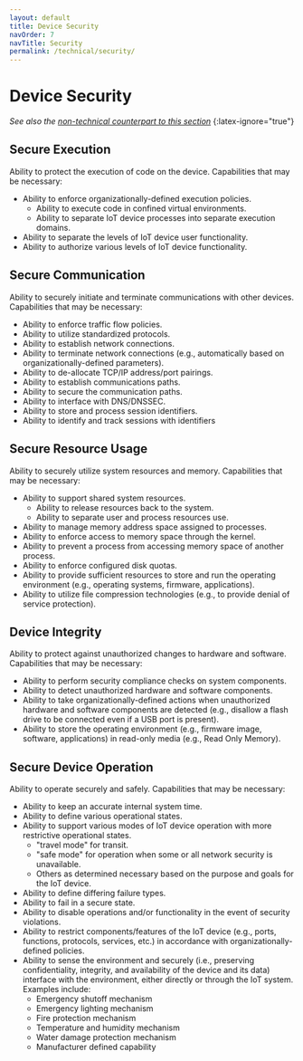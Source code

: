 ```yaml
---
layout: default
title: Device Security
navOrder: 7
navTitle: Security
permalink: /technical/security/
---
```


# Device Security

_See also the [non-technical counterpart to this section](../_8259-Control/security.md)_
{:latex-ignore="true"}

## Secure Execution 

Ability to protect the execution of code on the device. Capabilities that may be necessary:
- Ability to enforce organizationally-defined execution policies.
  - Ability to execute code in confined virtual environments.
  - Ability to separate IoT device processes into separate execution domains.
- Ability to separate the levels of IoT device user functionality.
- Ability to authorize various levels of IoT device functionality.

## Secure Communication 

Ability to securely initiate and terminate communications with other devices.  Capabilities that may be necessary:
- Ability to enforce traffic flow policies.
- Ability to utilize standardized protocols.
- Ability to establish network connections.
- Ability to terminate network connections (e.g., automatically based on organizationally-defined parameters).
- Ability to de-allocate TCP/IP address/port pairings.
- Ability to establish communications paths.
- Ability to secure the communication paths.
- Ability to interface with DNS/DNSSEC.
- Ability to store and process session identifiers.
- Ability to identify and track sessions with identifiers

## Secure Resource Usage 

Ability to securely utilize system resources and memory. Capabilities that may be necessary:
- Ability to support shared system resources.
  - Ability to release resources back to the system.
  - Ability to separate user and process resources use.
- Ability to manage memory address space assigned to processes.
- Ability to enforce access to memory space through the kernel.
- Ability to prevent a process from accessing memory space of another process.
- Ability to enforce configured disk quotas.
- Ability to provide sufficient resources to store and run the operating environment (e.g., operating systems, firmware, applications).
- Ability to utilize file compression technologies (e.g., to provide denial of service protection).

## Device Integrity 

Ability to protect against unauthorized changes to hardware and software. Capabilities that may be necessary:
- Ability to perform security compliance checks on system components.
- Ability to detect unauthorized hardware and software components. 
- Ability to take organizationally-defined actions when unauthorized hardware and software components are detected (e.g., disallow a flash drive to be connected even if a USB port is present).
- Ability to store the operating environment (e.g., firmware image, software, applications) in read-only media (e.g., Read Only Memory).

## Secure Device Operation

Ability to operate securely and safely. Capabilities that may be necessary: 
- Ability to keep an accurate internal system time.
- Ability to define various operational states.
- Ability to support various modes of IoT device operation with more restrictive operational states.
  - "travel mode" for transit.
  - "safe mode" for operation when some or all network security is unavailable.
  - Others as determined necessary based on the purpose and goals for the IoT device.
- Ability to define differing failure types.
- Ability to fail in a secure state.
- Ability to disable operations and/or functionality in the event of security violations.
- Ability to restrict components/features of the IoT device (e.g., ports, functions, protocols, services, etc.) in accordance with organizationally-defined policies.
- Ability to sense the environment and securely (i.e., preserving confidentiality, integrity, and availability of the device and its data) interface with the environment, either directly or through the IoT system.  Examples include:
  - Emergency shutoff mechanism
  - Emergency lighting mechanism
  - Fire protection mechanism
  - Temperature and humidity mechanism
  - Water damage protection mechanism
  - Manufacturer defined capability
